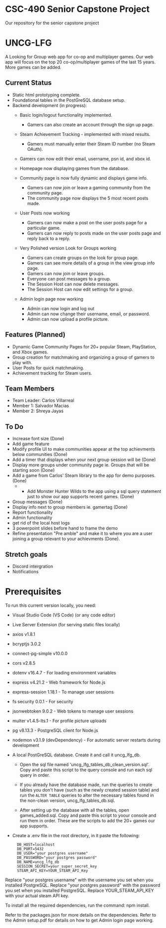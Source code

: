 # CSC-490 Senior Capstone Project
Our repository for the senior capstone project

# UNCG-LFG
A Looking for Group web app for co-op and multiplayer games. Our web app will focus on the top 20 co-op/multiplayer games of the last 15 years. More games can be added.

## Current Status
- Static html prototyping complete.
- Foundational tables in the PostGreSQL database setup.
- Backend development (in progress):
  - Basic login/logout functionality implemented.
    - Gamers can also create an account through the sign up page.
  - Steam Achievement Tracking - implemented with mixed results.
    - Gamers must manually enter their Steam ID number (no Steam OAuth).
  - Gamers can now edit their email, username, psn id, and xbox id.
  - Homepage now displaying games from the database.
  - Community page is now fully dynamic and displays game info.
    - Gamers can now join or leave a gaming community from the community page.
    - The community page now displays the 5 most recent posts made.
  - User Posts now working
    - Gamers can now make a post on the user posts page for a particular game.
    - Gamers can now reply to posts made on the user posts page and reply back to a reply.
  - Very Polished version Look for Groups working
    - Gamers can create groups on the look for group page.
    - Gamers can see more details of a group in the view group info page.
    - Gamers can now join or leave groups.
    - Everyone can post messages to a group.
    - The Session Host can now delete messages.
    - The Session Host can now edit settings for a group.

  - Admin login page now working
    - Admin can now login and log out
    - Admin can now change their username, email, or password.
    - Admin can now upload a profile picture. 

## Features (Planned)
- Dynamic Game Community Pages for 20+ popular Steam, PlayStation, and Xbox games.
- Group creation for matchmaking and organizing a group of gamers to play with.
- User Posts for quick matchmaking.
- Achievement tracking for Steam users.

## Team Members
- Team Leader: Carlos Villarreal
- Member 1: Salvador Macias
- Member 2: Shreya Jayas

## To Do
- Increase font size (Done)
- Add game feature
- Modify profile UI to make communities appear at the top achievments below communities (Done)
- Add a timer that displays when your next group session will be  (Done)
- Display more groups under community page ie. Groups that will be starting soon (Done)
- Add a game from Carlos' Steam library to the app for demo purposes. (Done)
  - - Add Monster Hunter Wilds to the app using a sql query statement just to show our app supports recent games. (Done)
- Group messages (Done)
- Display info next to group members ie. gamertag (Done)
- Report functionality 
- Admin functionality
- get rid of the local host logs
- 3 powerpoint slides before hand to frame the demo
- Refine presentation "Pre amble" and make it to where you are a user joining a group relevant to your achievments (Done).


## Stretch goals
- Discord intergration
- Notifications 

# Prerequisites
To run this current version locally, you need:

 - Visual Studio Code (VS Code) (or any code editor)
 - Live Server Extension (for serving static files locally)
 - axios v1.8.1
 - bcryptjs 3.0.2
 - connect-pg-simple v10.0.0
 - cors v2.8.5
 - dotenv v16.4.7 - For loading environment variables
 - express v4.21.2 - Web framework for Node.js
 - express-session 1.18.1 - To manage user sessions
 - fs security 0.0.1 - For security
 - jsonwebtoken 9.0.2 - Web tokens to manage user sessions
 - multer v1.4.5-lts.1 - For profile picture uploads
 - pg v8.13.3 - PostgreSQL client for Node.js
 - nodemon v3.1.9 (devDependency) - For automatic server restarts during development
 - A local PostGreSQL database. Create it and call it uncg_lfg_db.
    - Open the sql file named 'uncg_lfg_tables_db_clean_version.sql'. Copy and paste this script to the query console and run each sql query in order.
    
    - If you already have the database made, run the queries to create tables you don't have (such as the newly created session table) and run the `ALTER TABLE` queries to alter the necessary tables found in the non-clean version,
    uncg_lfg_tables_db.sql. 

    - After setting up the database with all the tables, open games_added.sql. Copy and paste this script to yoour
    console and run them in order. These are the scripts to add the 20+ games our app supports.

- Create a .env file in the root directory, in it paste the following: 

        DB_HOST=localhost
        DB_PORT=5432 
        DB_USER="your postgres username" 
        DB_PASSWORD="your postgres password" 
        DB_NAME=uncg_lfg_db 
        SESSION_SECRET=your_super_secret_key
        STEAM_API_KEY=YOUR_STEAM_API_Key

Replace "your postgres username" with the username you set when you installed PostgreSQL.
Replace "your postgres password" with the password you set when you installed PostgreSQL.
Replace YOUR_STEAM_API_KEY with your actual steam API key.

To install all the required dependencies, run the command: npm install.

Refer to the packages.json for more details on the dependencies.
Refer to the Admin setup.pdf for details on how to get Admin login page working.

